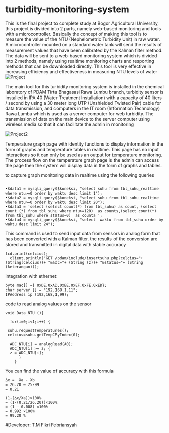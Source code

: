# turbidity-monitoring-system

This is the final project to complete study at Bogor Agricultural University, this project is divided into 2 parts, namely web-based monitoring and tools with a microcontroller. Basically the concept of making this tool is to measure the value of the NTU (Nephelometric Turbidity Unit) in raw water. A microcontroller mounted on a standard water tank will send the results of measurement values that have been calibrated by the Kalman filter method. The data will be sent to a web-based monitoring system which is divided into 2 methods, namely using realtime monitoring charts and resporting methods that can be downloaded directly. This tool is very effective in increasing efficiency and effectiveness in measuring NTU levels of water
![Project](http://4.bp.blogspot.com/-Q5Yw8JOQcro/XhSmxtIjDCI/AAAAAAAAADE/_UtPD0YYS2E4C55FQd-hJEBCSKsbcPpTACK4BGAYYCw/s1600/Picture1cc.png)

The main tool for this turbidity monitoring system is installed in the chemical laboratory of PDAM Tirta Bhagasasi Rawa Lumbu branch, turbidity sensor is installed in IPA 40 (Water Treatment Installation) with a capacity of 40 liters / second by using a 30 meter long UTP (Unshielded Twisted Pair) cable for data transmission, and computers in the IT room (Information Technology) Rawa Lumbu which is used as a server computer for web turbidity. The transmission of data on the main device to the server computer using wireless media so that it can facilitate the admin in monitoring

![Project2](http://3.bp.blogspot.com/-H5E0OlKVGJc/XhSmUzjBeoI/AAAAAAAAAC4/euJr8mOVs2U0f9VBwbDc42TeyM-FKXVLQCK4BGAYYCw/s1600/Picture1d.png)


Temperature graph page with identity functions to display information in the form of graphs and temperature tables in realtime. This page has no input interactions so it can only be used as an output for temperature monitoring. The process flow on the temperature graph page is the admin can access the page then the system will display data in the form of graphs and tables.

to capture graph monitoring data in realtime using the following queries
```

•$data1 = mysqli_query($koneksi, "select suhu from tbl_suhu_realtime  where ntu>=0 order by waktu desc limit 1");
•$data2 = mysqli_query($koneksi, "select suhu from tbl_suhu_realtime where ntu>=0 order by waktu desc limit 20");
•$data3 = 'select (select count(*) from tbl_suhu) as count, (select count (*) from tbl_suhu where ntu>=120)  as counts,(select count(*) from tbl_suhu where status=0)  as counta ';
•$data4 = mysqli_query($koneksi, "select  waktu from tbl_suhu order by waktu desc limit 24");
```

This command is used to send input data from sensors in analog form that has been converted with a Kalman filter. the results of the conversion are stored and transmitted in digital data with stable accuracy
```
lcd.print(celcius);
  client.println("GET /pdam/include/insertsuhu.php?celcius="+(String(celcius))+ "&adc="+ (String (z))+ "&status="+ (String (keterangan)));
```
integration with ethernet
```
byte mac[] ={ 0xDE,0xAD,0xBE,0xEF,0xFE,0xED};
char server [] = "192.168.1.11";
IPAddress ip (192,168,1,99); 
```

code to read analog values on the sensor
```
void Data_NTU (){ 

  for(i=0;i<1;i++) {

 suhu.requestTemperatures(); 
 celcius=suhu.getTempCByIndex(0);
 
  ADC_NTU[i] = analogRead(A0);              
  ADC_NTU[i] >= z; {
  z = ADC_NTU[i];  
      } 
    }
```

You can find the value of accuracy with this formula
```
Δx =  Xa - Xb
= 26.20 – 25-99
= 0.21

(1-(∆x/Xa))×100%
= (1-(0.21/26.20))×100%
= (1 – 0.008) ×100%
= 0.992 ×100%
= 99.20 %
```
#Developer: T.M Fikri Febriansyah
